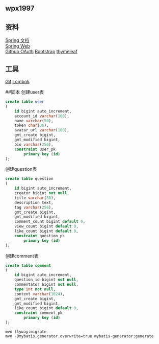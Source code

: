 ## wpx1997

## 资料
[Spring 文档](https://spring.io/guides/)\
[Spring Web](https://spring.io/guides/gs/serving-web-content/)\
[Github OAuth](https://developer.github.com/apps/building-oauth-apps/creating-an-oauth-app/)
[Bootstrap](https://v3.bootcss.com/)
[thymeleaf](https://www.thymeleaf.org/doc/tutorials/3.0/usingthymeleaf.html)

## 工具
[Git](https://git-scm.com/download/win)
[Lombok](http://plugins.jetbrains.com/plugin/6317-lombok/versions)

##脚本
创建user表
~~~sql
create table user
(
    id bigint auto_increment,
    account_id varchar(100),
    name varchar(50),
    token char(36),
    avatar_url varchar(100),
    gmt_create bigint,
    gmt_modified bigint,
    bio varchar(256),
    constraint user_pk
        primary key (id)
);

~~~
创建question表
~~~sql
create table question
(
	id bigint auto_increment,
	creator bigint not null,
	title varchar(50),
	description text,
	tag varchar(256),
	gmt_create bigint,
	gmt_modified bigint,
	comment_count bigint default 0,
	view_count bigint default 0,
	like_count bigint default 0,
	constraint question_pk
		primary key (id)
);
~~~
创建comment表
~~~sql
create table comment
(
	id bigint auto_increment,
	question_id bigint not null,
	commentator bigint not null,
	type int not null,
	content varchar(1024),
	gmt_create bigint,
	gmt_modified bigint,
	like_count bigint default 0,
	constraint comment_pk
		primary key (id)
);
~~~

~~~
mvn flyway:migrate
mvn -Dmybatis.generator.overwrite=true mybatis-generator:generate
~~~

